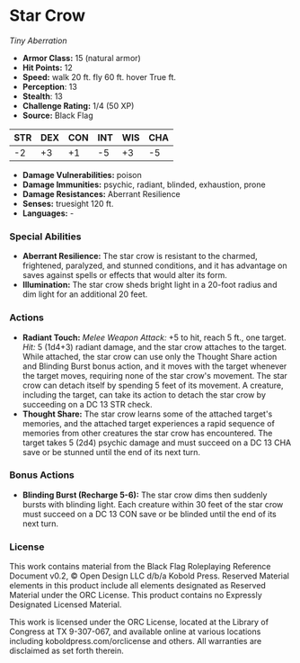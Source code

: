 # Star Crow

*Tiny* *Aberration*

- **Armor Class:** 15 (natural armor)
- **Hit Points:** 12 
- **Speed:** walk 20 ft. fly 60 ft. hover True ft.
- **Perception**: 13
- **Stealth**: 13
- **Challenge Rating:** 1/4 (50 XP)
- **Source:** Black Flag

| STR | DEX | CON | INT | WIS | CHA |
| --- | --- | --- | --- | --- | --- |
| -2 | +3 | +1 | -5 | +3 | -5 |

- **Damage Vulnerabilities:** poison
- **Damage Immunities:** psychic, radiant, blinded, exhaustion, prone
- **Damage Resistances:** Aberrant Resilience
- **Senses:** truesight 120 ft.
- **Languages:** -

### Special Abilities

- **Aberrant Resilience:** The star crow is resistant to the charmed, frightened, paralyzed, and stunned conditions, and it has advantage on saves against spells or effects that would alter its form.
- **Illumination:** The star crow sheds bright light in a 20-foot radius and dim light for an additional 20 feet.

### Actions

- **Radiant Touch:** _Melee Weapon Attack:_ +5 to hit, reach 5 ft., one target. _Hit:_ 5 (1d4+3) radiant damage, and the star crow attaches to the target. While attached, the star crow can use only the Thought Share action and Blinding Burst bonus action, and it moves with the target whenever the target moves, requiring none of the star crow's movement. The star crow can detach itself by spending 5 feet of its movement. A creature, including the target, can take its action to detach the star crow by succeeding on a DC 13 STR check.
- **Thought Share:** The star crow learns some of the attached target's memories, and the attached target experiences a rapid sequence of memories from other creatures the star crow has encountered. The target takes 5 (2d4) psychic damage and must succeed on a DC 13 CHA save or be stunned until the end of its next turn.

### Bonus Actions

- **Blinding Burst (Recharge 5-6):** The star crow dims then suddenly bursts with blinding light. Each creature within 30 feet of the star crow must succeed on a DC 13 CON save or be blinded until the end of its next turn.


### License

This work contains material from the Black Flag Roleplaying Reference Document v0.2, © Open Design LLC d/b/a Kobold Press. Reserved Material elements in this product include all elements designated as Reserved Material under the ORC License. This product contains no Expressly Designated Licensed Material.

This work is licensed under the ORC License, located at the Library of Congress at TX 9-307-067, and available online at various locations including koboldpress.com/orclicense and others. All warranties are disclaimed as set forth therein.
